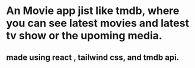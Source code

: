 # An Movie app jist like tmdb, where you can see latest movies and latest tv show or the upoming media.


## made using react , tailwind css, and tmdb api.
